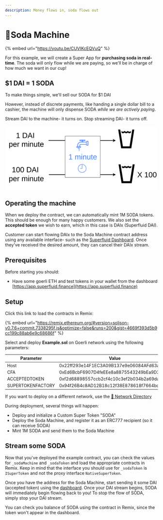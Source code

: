 ```yaml
---
description: Money flows in, soda flows out
---
```


# 🥤Soda Machine

{% embed url="https://youtu.be/CUVIKcEQVuQ" %}

For this example, we will create a Super App for **purchasing soda in real-time**. The soda will only flow while we are paying, so we'll be in charge of how much we want in our cup!

## $1 DAI = 1 SODA

To make things simple, we'll sell our SODA for $1 DAI

However, instead of discrete payments, like handing a single dollar bill to a cashier, the machine will only dispense SODA _while we are actively paying_.&#x20;

Stream DAI to the machine- it turns on. Stop streaming DAI- it turns off.

![Streaming 100 DAI per minute means you'll have a lot of SODA very quickly](<../../.gitbook/assets/flow-rate (1).png>)

## Operating the machine

When we deploy the contract, we can automatically mint 1M SODA tokens. This should be enough for many happy customers. We also set the **accepted token** we wish to earn, which in this case is DAIx (Superfluid DAI).&#x20;

Customer can start flowing DAIx to the Soda Machine contract address using any available interface- such as the [Superfluid Dashboard](https://app.superfluid.finance). Once they've received the desired amount, they can cancel their DAIx stream.

## Prerequisites

Before starting you should:&#x20;

* Have some goerli ETH and test tokens in your wallet from the dashboard [https://app.superfluid.finance](https://app.superfluid.finance)

## Setup

Click this link to load the contracts in Remix:

{% embed url="https://remix.ethereum.org/#version=soljson-v0.7.6+commit.7338295f.js&optimize=false&runs=200&gist=4669f393d5b9cc199c88ab6e9c68686f" %}

Select and deploy **Example.sol** on Goerli network using the following parameters:

| Parameter         | Value                                      |
| ----------------- | ------------------------------------------ |
| Host              | 0x22ff293e14F1EC3A09B137e9e06084AFd63adDF9 |
| CFA               | 0xEd6BcbF6907D4feEEe8a8875543249bEa9D308E8 |
| ACCEPTEDTOKEN     | 0xf2d68898557ccb2cf4c10c3ef2b034b2a69dad00 |
| SUPERTOKENFACTORY | 0x94f26B4c8AD12B18c12f38E878618f7664bdcCE2 |

If you want to deploy on a different network, use the [🔗 Network Directory](../../protocol-developers/networks/)

During deployment, several things will happen:

* Deploy and initialize a Custom Super Token "SODA"
* Deploy the Soda Machine, and register it as an ERC777 recipient (so it can receive SODA)
* Mint 1M SODA and send them to the Soda Machine

## Stream some SODA

Now that you've deployed the example contract, you can check the values for `_sodaMachine` and `_sodaToken` and load the appropriate contracts in Remix. Keep in mind that the interface you should use for `_sodaToken` is `ISuperToken` and not the proxy interface `NativeSuperToken`. &#x20;

Once you have the address for the Soda Machine, start sending it some DAI (accepted token) using the [dashboard](https://app.superfluid.finance). Once your DAI stream begins, SODA will immediately begin flowing back to you! To stop the flow of SODA, simply stop your DAI stream.

You can check you balance of SODA using the contract in Remix, since the token won't appear in the dashboard.
